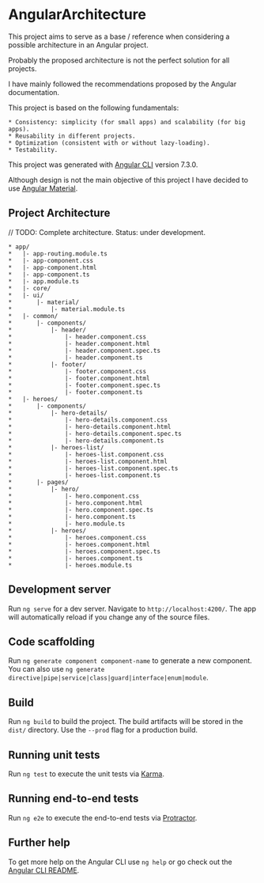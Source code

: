 # AngularArchitecture

This project aims to serve as a base / reference when considering a possible architecture in an Angular project.

Probably the proposed architecture is not the perfect solution for all projects.

I have mainly followed the recommendations proposed by the Angular documentation.

This project is based on the following fundamentals:

    * Consistency: simplicity (for small apps) and scalability (for big apps).
    * Reusability in different projects.
    * Optimization (consistent with or without lazy-loading).
    * Testability.

This project was generated with [Angular CLI](https://github.com/angular/angular-cli) version 7.3.0.

Although design is not the main objective of this project I have decided to use [Angular Material](https://material.angular.io/).

## Project Architecture

// TODO: Complete architecture. Status: under development.

    * app/
    *   |- app-routing.module.ts
    *   |- app-component.css
    *   |- app-component.html
    *   |- app-component.ts
    *   |- app.module.ts
    *   |- core/
    *   |- ui/
    *       |- material/
    *           |- material.module.ts
    *   |- common/
    *       |- components/
    *           |- header/
    *               |- header.component.css
    *               |- header.component.html
    *               |- header.component.spec.ts
    *               |- header.component.ts
    *           |- footer/
    *               |- footer.component.css
    *               |- footer.component.html
    *               |- footer.component.spec.ts
    *               |- footer.component.ts
    *   |- heroes/
    *       |- components/
    *           |- hero-details/
    *               |- hero-details.component.css
    *               |- hero-details.component.html
    *               |- hero-details.component.spec.ts
    *               |- hero-details.component.ts
    *           |- heroes-list/
    *               |- heroes-list.component.css
    *               |- heroes-list.component.html
    *               |- heroes-list.component.spec.ts
    *               |- heroes-list.component.ts
    *       |- pages/
    *           |- hero/
    *               |- hero.component.css
    *               |- hero.component.html
    *               |- hero.component.spec.ts
    *               |- hero.component.ts
    *               |- hero.module.ts
    *           |- heroes/
    *               |- heroes.component.css
    *               |- heroes.component.html
    *               |- heroes.component.spec.ts
    *               |- heroes.component.ts
    *               |- heroes.module.ts

## Development server

Run `ng serve` for a dev server. Navigate to `http://localhost:4200/`. The app will automatically reload if you change any of the source files.

## Code scaffolding

Run `ng generate component component-name` to generate a new component. You can also use `ng generate directive|pipe|service|class|guard|interface|enum|module`.

## Build

Run `ng build` to build the project. The build artifacts will be stored in the `dist/` directory. Use the `--prod` flag for a production build.

## Running unit tests

Run `ng test` to execute the unit tests via [Karma](https://karma-runner.github.io).

## Running end-to-end tests

Run `ng e2e` to execute the end-to-end tests via [Protractor](http://www.protractortest.org/).

## Further help

To get more help on the Angular CLI use `ng help` or go check out the [Angular CLI README](https://github.com/angular/angular-cli/blob/master/README.md).
